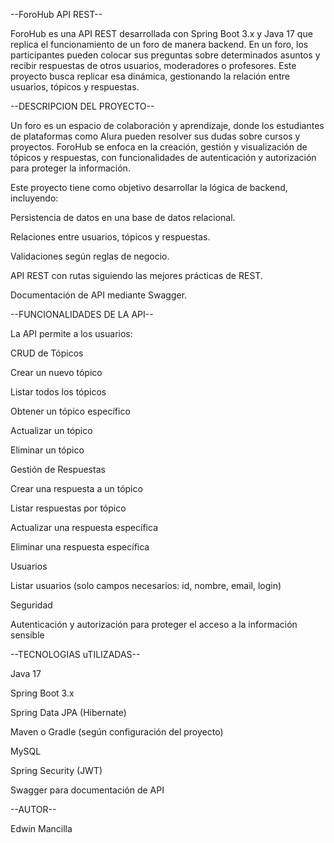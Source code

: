 --ForoHub API REST--

ForoHub es una API REST desarrollada con Spring Boot 3.x y Java 17 que replica el funcionamiento de un foro de manera backend. En un foro, los participantes pueden colocar sus preguntas sobre determinados asuntos y recibir respuestas de otros usuarios, moderadores o profesores. Este proyecto busca replicar esa dinámica, gestionando la relación entre usuarios, tópicos y respuestas.

--DESCRIPCION DEL PROYECTO--

Un foro es un espacio de colaboración y aprendizaje, donde los estudiantes de plataformas como Alura pueden resolver sus dudas sobre cursos y proyectos. ForoHub se enfoca en la creación, gestión y visualización de tópicos y respuestas, con funcionalidades de autenticación y autorización para proteger la información.

Este proyecto tiene como objetivo desarrollar la lógica de backend, incluyendo:

Persistencia de datos en una base de datos relacional.

Relaciones entre usuarios, tópicos y respuestas.

Validaciones según reglas de negocio.

API REST con rutas siguiendo las mejores prácticas de REST.

Documentación de API mediante Swagger.

--FUNCIONALIDADES DE LA API--

La API permite a los usuarios:

CRUD de Tópicos

Crear un nuevo tópico

Listar todos los tópicos

Obtener un tópico específico

Actualizar un tópico

Eliminar un tópico

Gestión de Respuestas

Crear una respuesta a un tópico

Listar respuestas por tópico

Actualizar una respuesta específica

Eliminar una respuesta específica

Usuarios

Listar usuarios (solo campos necesarios: id, nombre, email, login)


Seguridad

Autenticación y autorización para proteger el acceso a la información sensible

--TECNOLOGIAS uTILIZADAS--

Java 17

Spring Boot 3.x

Spring Data JPA (Hibernate)

Maven o Gradle (según configuración del proyecto)

MySQL

Spring Security (JWT)

Swagger para documentación de API

--AUTOR--

Edwin Mancilla
